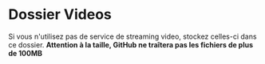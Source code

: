 # Dossier Videos
Si vous n'utilisez pas de service de streaming video, stockez celles-ci dans ce dossier. **Attention à la taille, GitHub ne traîtera pas les fichiers de plus de 100MB**